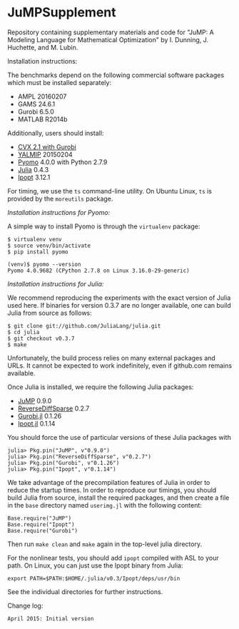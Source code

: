 # JuMPSupplement
Repository containing supplementary materials and code for "JuMP: A Modeling Language for Mathematical Optimization" by I. Dunning, J. Huchette, and M. Lubin.

Installation instructions:

The benchmarks depend on the following commercial software packages which must be installed separately:
- AMPL 20160207
- GAMS 24.6.1 
- Gurobi 6.5.0
- MATLAB R2014b

Additionally, users should install:
- [CVX 2.1 with Gurobi](http://cvxr.com/cvx/doc/gurobi.html)
- [YALMIP](http://users.isy.liu.se/johanl/yalmip/pmwiki.php?n=Tutorials.Installation) 20150204
- [Pyomo](https://software.sandia.gov/downloads/pub/pyomo/PyomoInstallGuide.html) 4.0.0 with Python 2.7.9
- [Julia](http://julialang.org/downloads/) 0.4.3
- [Ipopt](https://projects.coin-or.org/Ipopt) 3.12.1

For timing, we use the ``ts`` command-line utility. On Ubuntu Linux, ``ts`` is provided by the ``moreutils`` package.

*Installation instructions for Pyomo:*

A simple way to install Pyomo is through the ``virtualenv`` package:
```
$ virtualenv venv
$ source venv/bin/activate
$ pip install pyomo

(venv)$ pyomo --version
Pyomo 4.0.9682 (CPython 2.7.8 on Linux 3.16.0-29-generic)
```

*Installation instructions for Julia:*

We recommend reproducing the experiments with the exact version of Julia used here. If binaries for version 0.3.7 are no longer available, one can build Julia from source as follows:
```
$ git clone git://github.com/JuliaLang/julia.git
$ cd julia
$ git checkout v0.3.7
$ make
```

Unfortunately, the build process relies on many external packages and URLs. It cannot be expected to work indefinitely, even if github.com remains available.

Once Julia is installed, we require the following Julia packages:
- [JuMP](https://github.com/JuliaOpt/JuMP.jl) 0.9.0
- [ReverseDiffSparse](https://github.com/mlubin/ReverseDiffSparse.jl) 0.2.7
- [Gurobi.jl](https://github.com/JuliaOpt/Gurobi.jl) 0.1.26
- [Ipopt.jl](https://github.com/JuliaOpt/Ipopt.jl) 0.1.14

You should force the use of particular versions of these Julia packages with
```
julia> Pkg.pin("JuMP", v"0.9.0")
julia> Pkg.pin("ReverseDiffSparse", v"0.2.7")
julia> Pkg.pin("Gurobi", v"0.1.26")
julia> Pkg.pin("Ipopt", v"0.1.14")
```

We take advantage of the precompilation features of Julia in order to reduce the startup times.
In order to reproduce our timings, you should build Julia from source, install
the required packages, and then create a file in the ``base`` directory named
``userimg.jl`` with the following content:
```
Base.require("JuMP")
Base.require("Ipopt")
Base.require("Gurobi")
```
Then run ``make clean`` and ``make`` again in the top-level julia directory.

For the nonlinear tests, you should add ``ipopt`` compiled with ASL to your path.
On Linux, you can just use the Ipopt binary from Julia:

```
export PATH=$PATH:$HOME/.julia/v0.3/Ipopt/deps/usr/bin
```

See the individual directories for further instructions.

Change log:

    April 2015: Initial version
